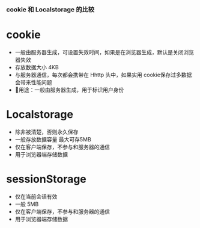 ### cookie 和 Localstorage 的比较
# cookie
 - 一般由服务器生成，可设置失效时间，如果是在浏览器生成，默认是关闭浏览器失效
 - 存放数据大小 4KB
 - 与服务器通信，每次都会携带在 Hhttp 头中，如果实用 cookie保存过多数据会带来性能问题
 - 用途：一般由服务器生成，用于标识用户身份
# Localstorage
 - 除非被清楚，否则永久保存
 - 一般存放数据容量 最大可存5MB
 - 仅在客户端保存，不参与和服务器的通信
 - 用于浏览器端存储数据
# sessionStorage
 -  仅在当前会话有效
 - 一般 5MB
 - 仅在客户端保存，不参与和服务器的通信
 - 用于浏览器端存储数据    